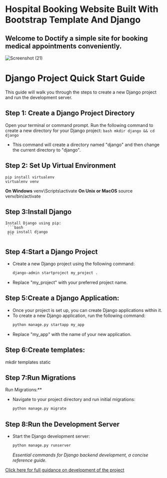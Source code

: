 #  Hospital Booking Website Built With Bootstrap Template  And Django
## Welcome to Doctify a simple site  for booking medical appointments conveniently.
![Screenshot (21)](https://github.com/Jonsbabbyk/Doctify/assets/125735215/4f8ebf56-bd71-4532-bcc1-d292534d1439)
# Django Project Quick Start Guide

This guide will walk you through the steps to create a new Django project and run the development server.

## Step 1: Create a Django Project Directory
  Open your terminal or command prompt.
  Run the following command to create a new directory for your Django project:
     ```bash
     mkdir django && cd django
     ```
   - This command will create a directory named "django" and then change the current directory to "django".
##  Step 2: Set Up Virtual Environment
    pip install virtualenv 
    virtualenv venv
   **On Windows**
   venv\Scripts\activate
  **On Unix or MacOS**
   source venv/bin/activate
## Step 3:Install Django 
    Install Django using pip:
     ```bash
     pip install django
     ```
## Step 4:Start a Django Project
   - Create a new Django project using the following command:
     ```bash
     django-admin startproject my_project .
     ```
   - Replace "my_project" with your preferred project name.
## Step 5:Create a Django Application:
   - Once your project is set up, you can create Django applications within it.
   - To create a new Django application, run the following command:
     ```bash
     python manage.py startapp my_app
     ```
   - Replace "my_app" with the name of your new application.

## Step 6:Create templates:
  mkdir templates static

## Step 7:Run Migrations
Run Migrations:**
   - Navigate to your project directory and run initial migrations:
     ```bash
     python manage.py migrate
     ```
## Step 8:Run the Development Server
   - Start the Django development server:
     ```bash
     python manage.py runserver
     ```
     *Essential commands for Django backend development, a concise reference guide.*

[Click here for full guidance on development of the project](https://www.youtube.com/watch?v=3_3q_dE4_qs)





